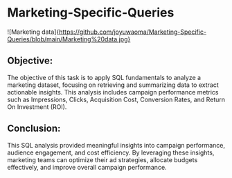 # Marketing-Specific-Queries

![Marketing data]{https://github.com/joyuwaoma/Marketing-Specific-Queries/blob/main/Marketing%20data.jpg}

## Objective:

The objective of this task is to apply SQL fundamentals to analyze a marketing dataset, focusing on retrieving and summarizing data to extract actionable insights. This analysis includes campaign performance metrics such as Impressions, Clicks, Acquisition Cost, Conversion Rates, and Return On Investment (ROI). 

## Conclusion:

This SQL analysis provided meaningful insights into campaign performance, audience engagement, and cost efficiency. By leveraging these insights, marketing teams can optimize their ad strategies, allocate budgets effectively, and improve overall campaign performance.
